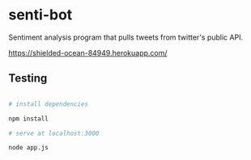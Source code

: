 # senti-bot
Sentiment analysis program that pulls tweets from twitter's public API.

https://shielded-ocean-84949.herokuapp.com/

## Testing

``` bash

# install dependencies

npm install

# serve at localhost:3000

node app.js

